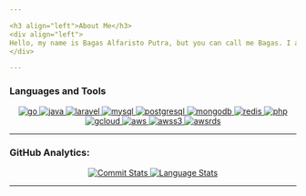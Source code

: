 ```yaml
---

<h3 align="left">About Me</h3>
<div align="left">
Hello, my name is Bagas Alfaristo Putra, but you can call me Bagas. I am currently undergoing training as a backend developer with a focus on Golang. I have a strong interest in backend development, web application development, and business. I am open to work opportunities.
</div>

---
```


<h3 align="left">Languages and Tools</h3>
<div align="center"> 
  <a href="https://go.dev/" target="_blank" rel="noreferrer"> 
    <img src="https://img.shields.io/badge/-go-00ADD8?style=for-the-badge&logo=go&logoColor=white&color=black" alt="go"/> 
  </a>  
  <a href="https://go.dev/" target="_blank" rel="noreferrer"> 
    <img src="https://img.shields.io/badge/-Java-ED8B00?style=for-the-badge&logo=openjdk&logoColor=white&color=black" alt="java"/> 
  </a>
  <a href="https://laravel.com/" target="_blank" rel="noreferrer"> 
    <img src="https://img.shields.io/badge/laravel-%23FF2D20.svg?style=for-the-badge&logo=laravel&logoColor=white&color=black" alt="laravel"/> 
  </a> 
  <a href="https://www.mysql.com/" target="_blank" rel="noreferrer"> 
    <img src="https://img.shields.io/badge/mysql-%2300f.svg?style=for-the-badge&logo=mysql&logoColor=white&color=black" alt="mysql"/> 
  </a>
  <a href="https://www.mysql.com/" target="_blank" rel="noreferrer"> 
    <img src="https://img.shields.io/badge/PostgreSQL-316192?style=for-the-badge&logo=postgresql&logoColor=white&color=black" alt="postgresql"/> 
  </a>
  <a href="https://www.mongodb.com/" target="_blank" rel="noreferrer"> 
    <img src="https://img.shields.io/badge/MongoDB-%234ea94b.svg?style=for-the-badge&logo=mongodb&logoColor=white&color=black" alt="mongodb"/> 
  </a> 
  <a href="https://www.mongodb.com/" target="_blank" rel="noreferrer"> 
    <img src="https://img.shields.io/badge/redis-DC382D?style=for-the-badge&logo=redis&logoColor=white&color=black" alt="redis"/> 
  </a>
  <a href="https://www.php.net" target="_blank" rel="noreferrer"> 
    <img src="https://img.shields.io/badge/php-%23777BB4.svg?style=for-the-badge&logo=php&logoColor=white&color=black" alt="php"/> 
  </a> 
  <a href="https://cloud.google.com/" target="_blank" rel="noreferrer"> 
    <img src="https://img.shields.io/badge/-google%20cloud-4285F4?style=for-the-badge&logo=google-cloud&logoColor=white&color=black" alt="gcloud"/> 
  </a>
  <a href="https://cloud.google.com/" target="_blank" rel="noreferrer"> 
    <img src="https://img.shields.io/badge/-amazon%20aws-232F3E?style=for-the-badge&logo=amazon-aws&logoColor=white&color=black" alt="aws"/> 
  </a>
  <a href="https://cloud.google.com/" target="_blank" rel="noreferrer"> 
    <img src="https://img.shields.io/badge/-amazon%20s3-569A31?style=for-the-badge&logo=amazon-s3&logoColor=white&color=black" alt="awss3"/> 
  </a>
  <a href="https://cloud.google.com/" target="_blank" rel="noreferrer"> 
    <img src="https://img.shields.io/badge/-amazon%20rds-527FFF?style=for-the-badge&logo=amazon-rds&logoColor=white&color=black" alt="awsrds"/> 
  </a>
</div>

---

<h3 align="left">GitHub Analytics:</h3>
<div align="center">
  <a href="https://github.com/bagasalfaristo">
    <img src="https://github-readme-stats.vercel.app/api?username=bagasalfaristo&show_icons=true&include_all_commits=true&count_private=true&bg_color=000&title_color=fff&text_color=fff&icon_color=fff" alt="Commit Stats"/>
  </a>
  <a href="https://github.com/bagasalfaristo">
    <img src="https://github-readme-stats.vercel.app/api/top-langs/?username=bagasalfaristo&layout=compact&langs_count=8&bg_color=000&title_color=fff&text_color=fff" alt="Language Stats"/>
  </a>
</div>

---
